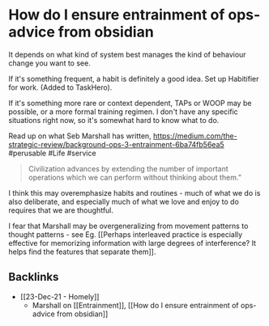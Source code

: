 # How do I ensure entrainment of ops-advice from obsidian
It depends on what kind of system best manages the kind of behaviour change you want to see.

If it's something frequent, a habit is definitely a good idea. Set up Habitifier for work. (Added to TaskHero).

If it's something more rare or context dependent, TAPs or WOOP may be possible, or a more formal training regimen. I don't have any specific situations right now, so it's somewhat hard to know what to do.

Read up on what Seb Marshall has written, https://medium.com/the-strategic-review/background-ops-3-entrainment-6ba74fb56ea5 #perusable #Life #service

> Civilization advances by extending the number of important operations which we can perform without thinking about them.”

I think this may overemphasize habits and routines - much of what we do is also deliberate, and especially much of what we love and enjoy to do requires that we are thoughtful.

I fear that Marshall may be overgeneralizing from movement patterns to thought patterns - see Eg. [[Perhaps interleaved practice is especially effective for memorizing information with large degrees of interference? It helps find the features that separate them]].

## Backlinks
* [[23-Dec-21 - Homely]]
	* Marshall on [[Entrainment]], [[How do I ensure entrainment of ops-advice from obsidian]]

<!-- {BearID:3E9F96E8-96B3-450C-B04A-42A7F7AD70D6-15756-00001303B011BFCC} -->

